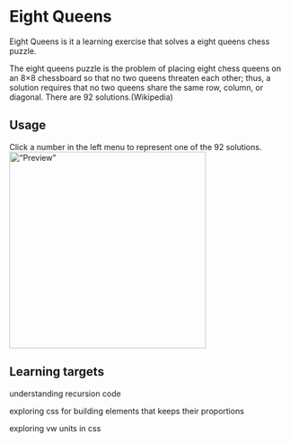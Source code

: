 # Eight Queens

Eight Queens is it a learning exercise that solves a eight queens chess puzzle.

The eight queens puzzle is the problem of placing eight chess queens on an 8×8 chessboard so that no two queens threaten each other; thus, a solution requires that no two queens share the same row, column, or diagonal. There are 92 solutions.(Wikipedia)

## Usage

Click a number in the left menu to represent one of the 92 solutions.
<img src="/pages/img/queen-preview-Small.jpg)" alt= “Preview” width="350px" height="350px">

## Learning targets

understanding recursion code

exploring css for building elements that keeps their proportions

exploring vw units in css


 